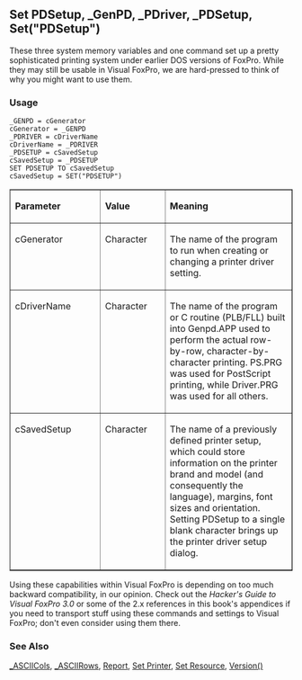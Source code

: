 ## Set PDSetup, _GenPD, _PDriver, _PDSetup, Set("PDSetup")

These three system memory variables and one command set up a pretty sophisticated printing system under earlier DOS versions of FoxPro. While they may still be usable in Visual FoxPro, we are hard-pressed to think of why you might want to use them.

### Usage

```foxpro
_GENPD = cGenerator
cGenerator = _GENPD
_PDRIVER = cDriverName
cDriverName = _PDRIVER
_PDSETUP = cSavedSetup
cSavedSetup = _PDSETUP
SET PDSETUP TO cSavedSetup
cSavedSetup = SET("PDSETUP")
```
<table border cellspacing=0 cellpadding=0 width=100%>
<tr>
  <td width=32% valign=top>
  <p><b>Parameter</b></p>
  </td>
  <td width=23% valign=top>
  <p><b>Value</b></p>
  </td>
  <td width=45% valign=top>
  <p><b>Meaning</b></p>
  </td>
 </tr>
<tr>
  <td width=32% valign=top>
  <p>cGenerator</p>
  </td>
  <td width=23% valign=top>
  <p>Character</p>
  </td>
  <td width=45% valign=top>
  <p>The name of the program to run when creating or changing a printer driver setting.</p>
  </td>
 </tr>
<tr>
  <td width=32% valign=top>
  <p>cDriverName</p>
  </td>
  <td width=23% valign=top>
  <p>Character</p>
  </td>
  <td width=45% valign=top>
  <p>The name of the program or C routine (PLB/FLL) built into Genpd.APP used to perform the actual row-by-row, character-by-character printing. PS.PRG was used for PostScript printing, while Driver.PRG was used for all others.</p>
  </td>
 </tr>
<tr>
  <td width=32% valign=top>
  <p>cSavedSetup</p>
  </td>
  <td width=23% valign=top>
  <p>Character</p>
  </td>
  <td width=45% valign=top>
  <p>The name of a previously defined printer setup, which could store information on the printer brand and model (and consequently the language), margins, font sizes and orientation. Setting PDSetup to a single blank character brings up the printer driver setup dialog.</p>
  </td>
 </tr>
</table>

Using these capabilities within Visual FoxPro is depending on too much backward compatibility, in our opinion. Check out the *Hacker's Guide to Visual FoxPro 3.0* or some of the 2.x references in this book's appendices if you need to transport stuff using these commands and settings to Visual FoxPro; don't even consider using them there.

### See Also

[_ASCIICols](s4g417.md), [_ASCIIRows](s4g417.md), [Report](s4g238.md), [Set Printer](s4g146.md), [Set Resource](s4g276.md), [Version()](s4g119.md)